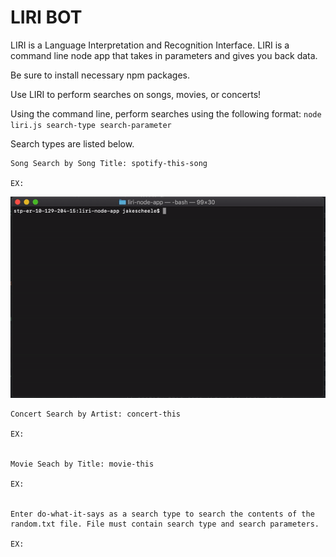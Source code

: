 # LIRI BOT

LIRI is a Language Interpretation and Recognition Interface. LIRI is a command line node app that takes in parameters and gives you back data.

Be sure to install necessary npm packages.


Use LIRI to perform searches on songs, movies, or concerts! 

Using the command line, perform searches using the following format: 
`node liri.js search-type search-parameter`



Search types are listed below.

    Song Search by Song Title: spotify-this-song

    EX: 
![](./images/spotify-this-song.gif)


    Concert Search by Artist: concert-this

    EX: 


    Movie Seach by Title: movie-this

    EX: 


    Enter do-what-it-says as a search type to search the contents of the random.txt file. File must contain search type and search parameters.

    EX: 